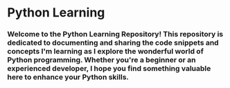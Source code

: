 # Python Learning

### Welcome to the Python Learning Repository! This repository is dedicated to documenting and sharing the code snippets and concepts I'm learning as I explore the wonderful world of Python programming. Whether you're a beginner or an experienced developer, I hope you find something valuable here to enhance your Python skills.
